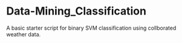 # Data-Mining_Classification
A basic starter script for binary SVM classification using collborated weather data.
